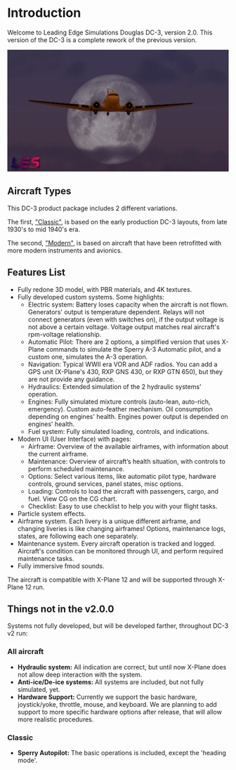 # Introduction

Welcome to Leading Edge Simulations Douglas DC-3, version 2.0. This version of the DC-3 is a complete rework of the previous version.

![image](duggy.png)

## Aircraft Types

This DC-3 product package includes 2 different variations. 

The first, ["Classic"](docs/classic/classic.md), is based on the early production DC-3 layouts, from late 1930's to mid 1940's era.

The second, ["Modern"](docs/modern/modern.md), is based on aircraft that have been retrofitted with more modern instruments and avionics.

## Features List

- Fully redone 3D model, with PBR materials, and 4K textures.
- Fully developed custom systems. Some highlights:
    - Electric system: Battery loses capacity when the aircraft is not flown. Generators' output is temperature dependent. Relays will not connect generators (even with switches on), if the output voltage is not above a certain voltage. Voltage output matches real aircraft's rpm-voltage relationship.
    - Automatic Pilot: There are 2 options, a simplified version that uses X-Plane commands to simulate the Sperry A-3 Automatic pilot, and a custom one, simulates the A-3 operation.
    - Navigation: Typical WWII era VOR and ADF radios. You can add a GPS unit (X-Plane's 430, RXP GNS 430, or RXP GTN 650), but they are not provide any guidance.
    - Hydraulics: Extended simulation of the 2 hydraulic systems' operation.
    - Engines: Fully simulated mixture controls (auto-lean, auto-rich, emergency). Custom auto-feather mechanism. Oil consumption depending on engines' health. Engines power output is
    depended on engines' health.
    - Fuel system: Fully simulated loading, controls, and indications.
- Modern UI (User Interface) with pages:
    - Airframe: Overview of the available airframes, with information about the current airframe.
    - Maintenance: Overview of aircraft’s health situation, with controls to perform scheduled maintenance.
    - Options: Select various items, like automatic pilot type, hardware controls, ground services, panel states, misc options.
    - Loading: Controls to load the aircraft with passengers, cargo, and fuel. View CG on the CG chart.
    - Checklist: Easy to use checklist to help you with your flight tasks.
- Particle system effects.
- Airframe system. Each livery is a unique different airframe, and changing liveries is like changing airframes! Options, maintenance logs, states, are following each one separately.
- Maintenance system. Every aircraft operation is tracked and logged. Aircraft's condition can be monitored through UI, and perform required maintenance tasks.
- Fully immersive fmod sounds.

The aircraft is compatible with X-Plane 12 and will be supported through X-Plane 12 run.

## Things not in the v2.0.0
Systems not fully developed, but will be developed farther, throughout DC-3 v2 run:

### All aircraft
- **Hydraulic system:** All indication are correct, but until now X-Plane does not allow deep interaction with the system. 
- **Anti-ice/De-ice systems:** All systems are included, but not fully simulated, yet.
- **Hardware Support:** Currently we support the basic hardware, joystick/yoke, throttle, mouse, and keyboard. We are planning to add support to more specific hardware options after release, that will allow more realistic procedures.

### Classic
- **Sperry Autopilot:** The basic operations is included, except the 'heading mode'.

[//]: # ()
[//]: # (### Modern)

[//]: # (## Purchase)

[//]: # (You can purchase this aircraft at [X-Aviation store]&#40;https://www.x-aviation.com/catalog/product_info.php/douglas-p-84&#41;.)

